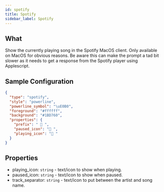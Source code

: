 ```yaml
---
id: spotify
title: Spotify
sidebar_label: Spotify
---
```


## What

Show the currently playing song in the Spotify MacOS client. Only available on MacOS for obvious reasons.
Be aware this can make the prompt a tad bit slower as it needs to get a response from the Spotify player using Applescript.

## Sample Configuration

```json
{
  "type": "spotify",
  "style": "powerline",
  "powerline_symbol": "\uE0B0",
  "foreground": "#ffffff",
  "background": "#1BD760",
  "properties": {
    "prefix": "  ",
    "paused_icon": " ",
    "playing_icon": " "
  }
}
```

## Properties

- playing_icon: `string` - text/icon to show when playing.
- paused_icon: `string` - text/icon to show when paused.
- track_separator: `string` - text/icon to put between the artist and song name.
